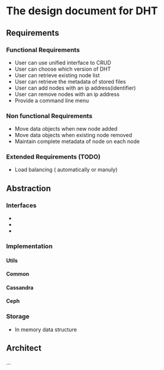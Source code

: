 # The design document for DHT
## Requirements
### Functional Requirements
* User can use unified interface to CRUD
* User can choose which version of DHT
* User can retrieve existing node list
* User can retrieve the metadata of stored files 
* User can add nodes with an ip address(identifier)
* User can remove nodes with an ip address
* Provide a command line menu
### Non functional Requirements
* Move data objects when new node added
* Move data objects when existing node removed
* Maintain complete metadata of node on each node
### Extended Requirements (TODO)
* Load balancing ( automatically or manuly)

## Abstraction

### Interfaces
* 
* 
* 
### Implementation
#### Utils
#### Common
#### Cassandra
#### Ceph

### Storage
* In memory data structure

## Architect
...